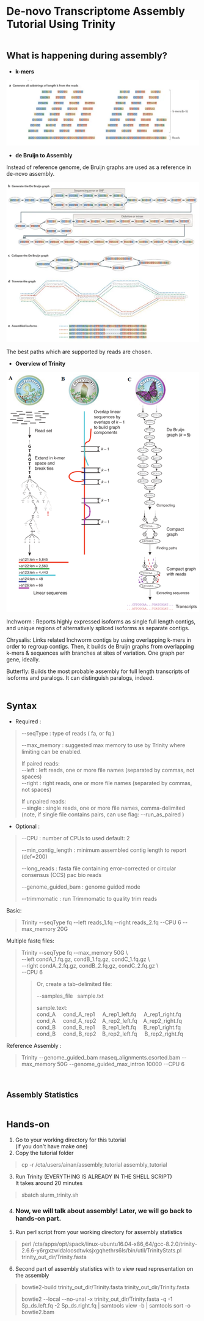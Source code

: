 # De-novo Transcriptome Assembly Tutorial Using **Trinity**


# <sub>**What is happening during assembly?**


* **k-mers**

![](kmers.png)


* **de Bruijn to Assembly**

Instead of reference genome, de Bruijn graphs are used as a reference in de-novo assembly.

![](assembly.png)

The best paths which are supported by reads are chosen.

* **Overview of Trinity**

![](trinity_overview.png) 


  Inchworm : Reports highly expressed isoforms as single full length contigs, and unique regions of alternatively spliced isoforms as separate contigs.
  
  Chrysalis: Links related Inchworm contigs by using overlapping k-mers in order to regroup contigs. Then, it builds de Bruijn graphs from overlapping k-mers & sequences with branches at sites of variation. One graph per gene, ideally.

  Butterfly: Builds the most probable assembly for full length transcripts of isoforms and paralogs. It can distinguish paralogs, indeed.

# <sub>**Syntax**

* Required :

 > --seqType <string>      : type of reads ( fa, or fq )  
 >
 >--max_memory <string>  : suggested max memory to use by Trinity where limiting can be enabled. 
 >
 >If paired reads: \
 --left  <string>    : left reads, one or more file names (separated by commas, not spaces)\
 --right <string>: right reads, one or more file names (separated by commas, not spaces)
 >
 >If unpaired reads: \
 >--single <string>: single reads, one or more file names, comma-delimited (note, if single file contains pairs, can use flag: --run_as_paired )

 

* Optional :

> --CPU <int>                     : number of CPUs to used default: 2
>
>--min_contig_length <int>       : minimum assembled contig length to report
(def=200)
>
>--long_reads <string>           : fasta file containing error-corrected or circular consensus (CCS) pac bio reads
>
>--genome_guided_bam <string>    : genome guided mode
>
>--trimmomatic                   : run Trimmomatic to quality trim reads

Basic:  
>Trinity --seqType fq --left reads_1.fq --right reads_2.fq --CPU 6 --max_memory 20G 

Multiple fastq files:
>Trinity --seqType fq --max_memory 50G \\ \
--left condA_1.fq.gz, condB_1.fq.gz, condC_1.fq.gz \\ \
--right condA_2.fq.gz, condB_2.fq.gz, condC_2.fq.gz \\ \
--CPU 6
>>Or, create a tab-delimited file: 
>>
>> --samples_file &nbsp; sample.txt 
>> 
>>sample.text: \
 cond_A &nbsp; &nbsp; cond_A_rep1 &nbsp; &nbsp; A_rep1_left.fq &nbsp; &nbsp;   A_rep1_right.fq \
 cond_A &nbsp; &nbsp; cond_A_rep2 &nbsp; &nbsp;A_rep2_left.fq &nbsp; &nbsp;A_rep2_right.fq \
 cond_B &nbsp; &nbsp; cond_B_rep1 &nbsp; &nbsp; B_rep1_left.fq &nbsp; &nbsp; B_rep1_right.fq \
 cond_B &nbsp; &nbsp; cond_B_rep2 &nbsp; &nbsp;B_rep2_left.fq &nbsp; &nbsp; B_rep2_right.fq

Reference Assembly :

>Trinity --genome_guided_bam rnaseq_alignments.csorted.bam --max_memory 50G
>--genome_guided_max_intron 10000 --CPU 6

# <sub><sub>**Assembly Statistics**
# <sub>**Hands-on**
1. Go to your working directory for this tutorial \
   (if you don't have make one)
2. Copy the tutorial folder
> cp -r /cta/users/ainan/assembly_tutorial assembly_tutorial
>
3. Run Trinity (EVERYTHING IS ALREADY IN THE SHELL SCRIPT)\
   It takes around 20 minutes
>sbatch slurm_trinity.sh


4. ### **Now, we will talk about assembly! Later, we will go back to hands-on part.**
   
5. Run perl script from your working directory for assembly statistics
> perl /cta/apps/opt/spack/linux-ubuntu16.04-x86_64/gcc-8.2.0/trinity-2.6.6-y6rgxzwidaloosdtwksjxgqhethrs6ls/bin/util/TrinityStats.pl trinity_out_dir/Trinity.fasta  
6. Second part of assembly statistics with to view read representation on the assembly
>bowtie2-build trinity_out_dir/Trinity.fasta trinity_out_dir/Trinity.fasta
>
> bowtie2 --local --no-unal -x trinity_out_dir/Trinity.fasta -q -1 Sp_ds.left.fq -2 Sp_ds.right.fq | samtools view -b | samtools sort -o bowtie2.bam


